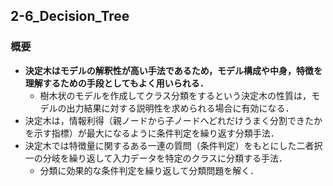 ## 2-6_Decision_Tree

### 概要
- <b>決定木はモデルの解釈性が高い手法であるため，モデル構成や中身，特徴を理解するための手段としてもよく用いられる．</b>
   - 樹木状のモデルを作成してクラス分類をするという決定木の性質は，モデルの出力結果に対する説明性を求められる場合に有効になる．
- 決定木は，情報利得（親ノードから子ノードへどれだけうまく分割できたかを示す指標）が最大になるように条件判定を繰り返す分類手法．
- 決定木では特徴量に関するある一連の質問（条件判定）をもとにした二者択一の分岐を繰り返して入力データを特定のクラスに分類する手法．
   - 分類に効果的な条件判定を繰り返して分類問題を解く．
